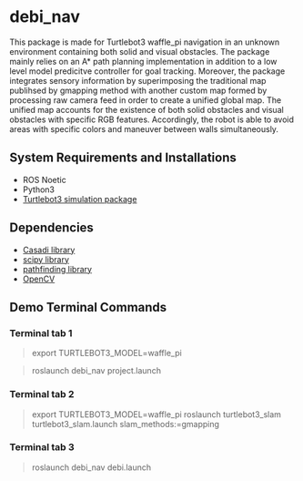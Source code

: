 # debi_nav
This package is made for Turtlebot3 waffle_pi navigation in an unknown environment containing both solid and visual obstacles. The package mainly relies on an A* path planning implementation in addition to a low level model predicitve controller for goal tracking. Moreover, the package integrates sensory information by superimposing the traditional map publihsed by gmapping method with another custom map formed by processing raw camera feed in order to create a unified global map. The unified map accounts for the existence of both solid obstacles and visual obstacles with specific RGB features. Accordingly, the robot is able to avoid areas with specific colors and maneuver between walls simultaneously.

## System Requirements and Installations
- ROS Noetic
- Python3
- [Turtlebot3 simulation package](https://emanual.robotis.com/docs/en/platform/turtlebot3/simulation/)

## Dependencies
- [Casadi library](https://web.casadi.org/get/)
- [scipy library](https://pypi.org/project/scipy/)
- [pathfinding library](https://github.com/brean/python-pathfinding)
- [OpenCV](https://pypi.org/project/opencv-python/)

## Demo Terminal Commands
### Terminal tab 1
> export TURTLEBOT3_MODEL=waffle_pi

> roslaunch debi_nav project.launch
### Terminal tab 2
> export TURTLEBOT3_MODEL=waffle_pi
> roslaunch turtlebot3_slam turtlebot3_slam.launch slam_methods:=gmapping
### Terminal tab 3
> roslaunch debi_nav debi.launch
